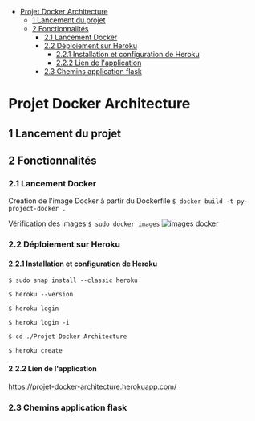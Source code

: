 - [Projet Docker Architecture](#projet-docker-architecture)
  - [1 Lancement du projet](#1-lancement-du-projet)
  - [2 Fonctionnalités](#2-fonctionnalités)
    - [2.1 Lancement Docker](#21-lancement-docker)
    - [2.2 Déploiement sur Heroku](#22-déploiement-sur-heroku)
      - [2.2.1 Installation et configuration de Heroku](#221-installation-et-configuration-de-heroku)
      - [2.2.2 Lien de l'application](#222-lien-de-lapplication)
    - [2.3 Chemins application flask](#23-chemins-application-flask)

# Projet Docker Architecture

## 1 Lancement du projet

## 2 Fonctionnalités

### 2.1 Lancement Docker
Creation de l'image Docker à partir du Dockerfile
`$ docker build -t py-project-docker .`

Vérification des images 
`$ sudo docker images`
![images docker](https://user-images.githubusercontent.com/58144828/132416563-be6ef7b3-fc8f-49dc-a04b-b6ed881a0f5f.PNG)

### 2.2 Déploiement sur Heroku

#### 2.2.1 Installation et configuration de Heroku

`$ sudo snap install --classic heroku`

`$ heroku --version`

`$ heroku login`

`$ heroku login -i`

`$ cd ./Projet Docker Architecture`

`$ heroku create`

#### 2.2.2 Lien de l'application

<https://projet-docker-architecture.herokuapp.com/>

### 2.3 Chemins application flask
